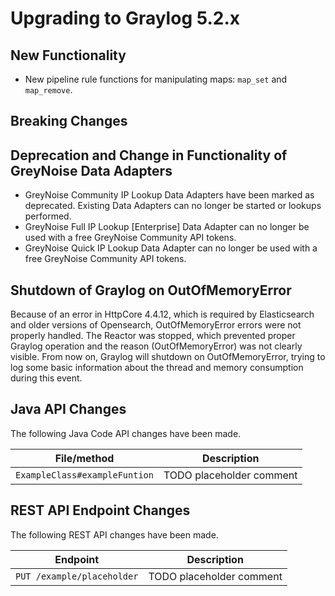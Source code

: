 Upgrading to Graylog 5.2.x
==========================

## New Functionality

- New pipeline rule functions for manipulating maps: `map_set` and `map_remove`.

## Breaking Changes

## Deprecation and Change in Functionality of GreyNoise Data Adapters

- GreyNoise Community IP Lookup Data Adapters have been marked as deprecated. Existing Data Adapters can no longer be
  started or lookups performed.
- GreyNoise Full IP Lookup [Enterprise] Data Adapter can no longer be used with a free GreyNoise Community API tokens.
- GreyNoise Quick IP Lookup Data Adapter can no longer be used with a free GreyNoise Community API tokens.

## Shutdown of Graylog on OutOfMemoryError
Because of an error in HttpCore 4.4.12, which is required by Elasticsearch and older versions of Opensearch, OutOfMemoryError errors were not properly handled.
The Reactor was stopped, which prevented proper Graylog operation and the reason (OutOfMemoryError) was not clearly visible.
From now on, Graylog will shutdown on OutOfMemoryError, trying to log some basic information about the thread and memory consumption during this event.

## Java API Changes
The following Java Code API changes have been made.

| File/method                   | Description                                                      |
|-------------------------------|------------------------------------------------------------------|
| `ExampleClass#exampleFuntion` | TODO placeholder comment                                         |


## REST API Endpoint Changes
The following REST API changes have been made.

| Endpoint                                              | Description                               |
|-------------------------------------------------------|-------------------------------------------|
| `PUT /example/placeholder`                            | TODO placeholder comment                  |
